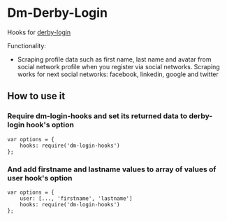 # Dm-Derby-Login

Hooks for [derby-login](https://github.com/dmapper/derby-login)

Functionality:

- Scraping profile data such as first name, last name and avatar from social network profile
 when you register via social networks. Scraping works for next social networks:
 facebook, linkedin, google and twitter


## How to use it

### Require dm-login-hooks and set its returned data to derby-login hook's option

```
var options = {
    hooks: require('dm-login-hooks')
};
```

### And add firstname and lastname values to array of values of user hook's option

```
var options = {
    user: [..., 'firstname', 'lastname']
    hooks: require('dm-login-hooks')
};